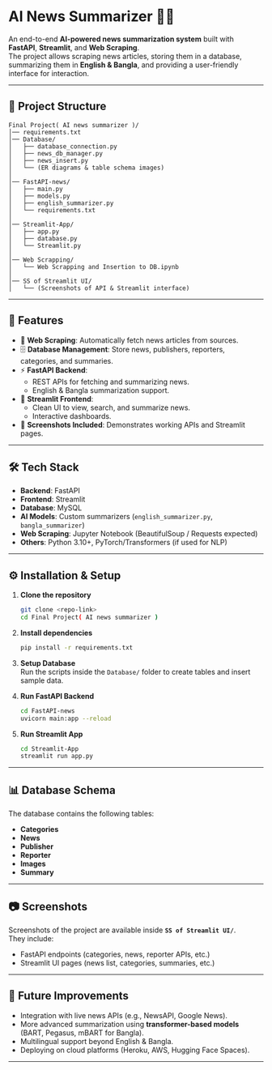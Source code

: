 # AI News Summarizer 📰🤖

An end-to-end **AI-powered news summarization system** built with **FastAPI**, **Streamlit**, and **Web Scraping**.  
The project allows scraping news articles, storing them in a database, summarizing them in **English & Bangla**, and providing a user-friendly interface for interaction.  

---

## 📂 Project Structure

```
Final Project( AI news summarizer )/
│── requirements.txt
│── Database/
│   ├── database_connection.py
│   ├── news_db_manager.py
│   ├── news_insert.py
│   └── (ER diagrams & table schema images)
│
│── FastAPI-news/
│   ├── main.py
│   ├── models.py
│   ├── english_summarizer.py
│   └── requirements.txt
│
│── Streamlit-App/
│   ├── app.py
│   ├── database.py
│   └── Streamlit.py
│
│── Web Scrapping/
│   └── Web Scrapping and Insertion to DB.ipynb
│
│── SS of Streamlit UI/
│   └── (Screenshots of API & Streamlit interface)
```

---

## 🚀 Features

- 🔎 **Web Scraping**: Automatically fetch news articles from sources.  
- 🗄 **Database Management**: Store news, publishers, reporters, categories, and summaries.  
- ⚡ **FastAPI Backend**:
  - REST APIs for fetching and summarizing news.  
  - English & Bangla summarization support.  
- 🎨 **Streamlit Frontend**:
  - Clean UI to view, search, and summarize news.  
  - Interactive dashboards.  
- 📸 **Screenshots Included**: Demonstrates working APIs and Streamlit pages.  

---

## 🛠️ Tech Stack

- **Backend**: FastAPI  
- **Frontend**: Streamlit  
- **Database**: MySQL
- **AI Models**: Custom summarizers (`english_summarizer.py`, `bangla_summarizer`)  
- **Web Scraping**: Jupyter Notebook (BeautifulSoup / Requests expected)  
- **Others**: Python 3.10+, PyTorch/Transformers (if used for NLP)  

---

## ⚙️ Installation & Setup

1. **Clone the repository**  
   ```bash
   git clone <repo-link>
   cd Final Project( AI news summarizer )
   ```

2. **Install dependencies**  
   ```bash
   pip install -r requirements.txt
   ```

3. **Setup Database**  
   Run the scripts inside the `Database/` folder to create tables and insert sample data.  

4. **Run FastAPI Backend**  
   ```bash
   cd FastAPI-news
   uvicorn main:app --reload
   ```

5. **Run Streamlit App**  
   ```bash
   cd Streamlit-App
   streamlit run app.py
   ```

---

## 📊 Database Schema

The database contains the following tables:  

- **Categories**  
- **News**  
- **Publisher**  
- **Reporter**  
- **Images**  
- **Summary**  


---

## 📷 Screenshots

Screenshots of the project are available inside **`SS of Streamlit UI/`**.  
They include:  
- FastAPI endpoints (categories, news, reporter APIs, etc.)  
- Streamlit UI pages (news list, categories, summaries, etc.)  

---

## 🔮 Future Improvements

- Integration with live news APIs (e.g., NewsAPI, Google News).  
- More advanced summarization using **transformer-based models** (BART, Pegasus, mBART for Bangla).  
- Multilingual support beyond English & Bangla.  
- Deploying on cloud platforms (Heroku, AWS, Hugging Face Spaces).  

---

